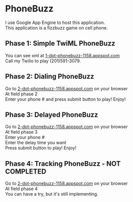 # PhoneBuzz
I use Google App Engine to host this application. <br>
This application is a fizzbuzz game on cell phone.

Phase 1: Simple TwiML PhoneBuzz
----
You can see xml at [1-dot-phonebuzz-1158.appspot.com](http://1-dot-phonebuzz-1158.appspot.com) <br>
Call my Twilio to play (201)591-3079. <br>

Phase 2: Dialing PhoneBuzz
----
Go to [2-dot-phonebuzz-1158.appspot.com](http://2-dot-phonebuzz-1158.appspot.com) on your browser <br>
At field phase 2 <br>
Enter your phone # and press submit button to play! Enjoy! <br>

Phase 3: Delayed PhoneBuzz
----
Go to [2-dot-phonebuzz-1158.appspot.com](http://2-dot-phonebuzz-1158.appspot.com) on your browser <br>
At field phase 3 <br>
Enter your phone # <br>
Enter the delay time you want <br>
Press submit button to play! Enjoy! <br>

Phase 4: Tracking PhoneBuzz - NOT COMPLETED
----
Go to [2-dot-phonebuzz-1158.appspot.com](http://2-dot-phonebuzz-1158.appspot.com) on your browser <br>
At field phase 4 <br>
You can have a try, but it's still implementing. <br>
